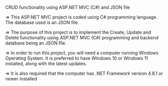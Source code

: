 ﻿CRUD functionality using ASP.NET MVC (C#) and JSON file

=> This ASP.NET MVC project is coded using C# programming language. The database used is an JSON file.

=> The purpose of this project is to implement the Create, Update and Delete functionality using ASP.NET MVC (C#) programming and backend database being an JSON file.

=> In order to run this project, you will need a computer running Windows Operating System. It is preferred to have Windows 10 or Windows 11 installed, along with the latest updates.

=> It is also required that the computer has .NET Framework version 4.8.1 or newer installed